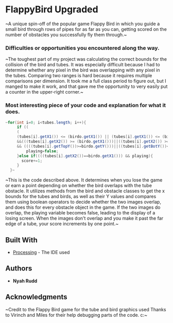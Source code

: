 # FlappyBird Upgraded
~A unique spin-off of the popular game Flappy Bird in which you guide a small bird through rows of pipes for as far as you can, getting scored on the number of obstacles you successfully fly them through.~

### Difficulties or opportunities you encountered along the way.
~The toughest part of my project was calculating the correct bounds for the collision of the bird and tubes. It was especially difficult because I had to determine whether any pixel in the bird was overlapping with any pixel in the tubes. Comparing two ranges is hard because it requires multiple comparisons per dimension. It took me a full class period to figure out, but I manged to make it work, and that gave me the opportunity to very easily put a counter in the upper-right corner.~

### Most interesting piece of your code and explanation for what it does.

```Java
~for(int i=0; i<tubes.length; i++){
     if ((
     ( 
     (tubes[i].getX1()) <= (birdo.getX1()) || (tubes[i].getX1()) <= (birdo.getX2()))
     &&(((tubes[i].getX2()) >= (birdo.getX1()))||((tubes[i].getX2()) >= (birdo.getX2()))))
     && ((((tubes[i].getTopY())>=birdo.getY()))||((tubes[i].getBotY())<=birdo.getY()))){
         playing=false;
     }else if((((tubes[i].getX2())==birdo.getX1())) && playing){
       score+=1;
     }
  }~
```
~This is the code described above. It determines when you lose the game or earn a point depending on whether the bird overlaps with the tube obstacle. It utilizes methods from the bird and obstacle classes to get the x bounds for the tubes and birds, as well as their Y values and compares them using boolean operators to decide whether the two images overlap, and does this for every obstacle object in the game. If the two images do overlap, the playing variable becomes false, leading to the display of a losing screen. When the images don't overlap and you make it past the far edge of a tube, your score increments by one point.~

## Built With

* [Processing](https://processing.org/) - The IDE used

## Authors
* **Nyah Rudd** 

## Acknowledgments
~Credit to the Flappy Bird game for the tube and bird graphics used
Thanks to Virinch and Miles for their help debugging parts of the code. c:~
